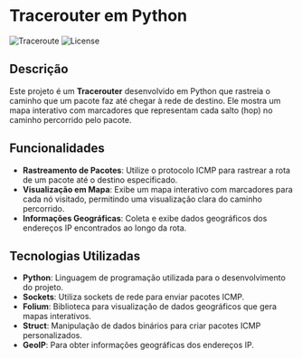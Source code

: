 # Tracerouter em Python

![Traceroute](https://img.shields.io/badge/python-3.8%2B-blue.svg) ![License](https://img.shields.io/badge/license-MIT-brightgreen.svg)

## Descrição

Este projeto é um **Tracerouter** desenvolvido em Python que rastreia o caminho que um pacote faz até chegar à rede de destino. Ele mostra um mapa interativo com marcadores que representam cada salto (hop) no caminho percorrido pelo pacote.

## Funcionalidades

- **Rastreamento de Pacotes**: Utilize o protocolo ICMP para rastrear a rota de um pacote até o destino especificado.
- **Visualização em Mapa**: Exibe um mapa interativo com marcadores para cada nó visitado, permitindo uma visualização clara do caminho percorrido.
- **Informações Geográficas**: Coleta e exibe dados geográficos dos endereços IP encontrados ao longo da rota.

## Tecnologias Utilizadas

- **Python**: Linguagem de programação utilizada para o desenvolvimento do projeto.
- **Sockets**: Utiliza sockets de rede para enviar pacotes ICMP.
- **Folium**: Biblioteca para visualização de dados geográficos que gera mapas interativos.
- **Struct**: Manipulação de dados binários para criar pacotes ICMP personalizados.
- **GeoIP**: Para obter informações geográficas dos endereços IP.
